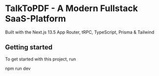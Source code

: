 # TalkToPDF - A Modern Fullstack SaaS-Platform

Built with the Next.js 13.5 App Router, tRPC, TypeScript, Prisma & Tailwind


## Getting started

To get started with this project, run

npm run dev


